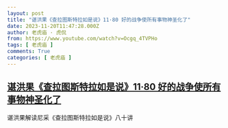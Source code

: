 ```yaml
---
layout: post
title: "谌洪果《查拉图斯特拉如是说》11·80 好的战争使所有事物神圣化了"
date: 2023-11-20T11:47:28.000Z
author: 老虎庙 · 虎侃
from: https://www.youtube.com/watch?v=Ocgq_4TVPHo
tags: [ 老虎庙 ]
comments: True
categories: [ 老虎庙 ]
---
```

<!--1700480848000-->
[谌洪果《查拉图斯特拉如是说》11·80 好的战争使所有事物神圣化了](https://www.youtube.com/watch?v=Ocgq_4TVPHo)
------

<div>
谌洪果解读尼采《查拉图斯特拉如是说》八十讲
</div>
